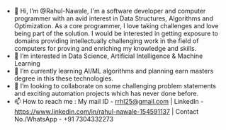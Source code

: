 - 👋 Hi, I’m @Rahul-Nawale, I'm a software developer and computer programmer with an avid interest in Data Structures, Algorithms and Optimization. As a core programmer, I love taking challenges and love being part of the solution. I would be interested in getting exposure to domains providing intellectually challenging work in the field of computers for proving and enriching my knowledge and skills.
- 👀 I’m interested in Data Science, Artificial Intelligence & Machine Learning
- 🌱 I’m currently learning AI/ML algorithms and planning earn masters degree in this these technologies.
- 💞️ I’m looking to collaborate on some challenging problem statements and exciting automation projects which has never done before.
- 📫 How to reach me : My mail ID - rrhl25@gmail.com | LinkedIn - https://www.linkedin.com/in/rahul-nawale-154591137 | Contact No./WhatsApp - +91 7304332273

<!---
Rahul-Nawale/Rahul-Nawale is a ✨ special ✨ repository because its `README.md` (this file) appears on your GitHub profile.
You can click the Preview link to take a look at your changes.
--->
